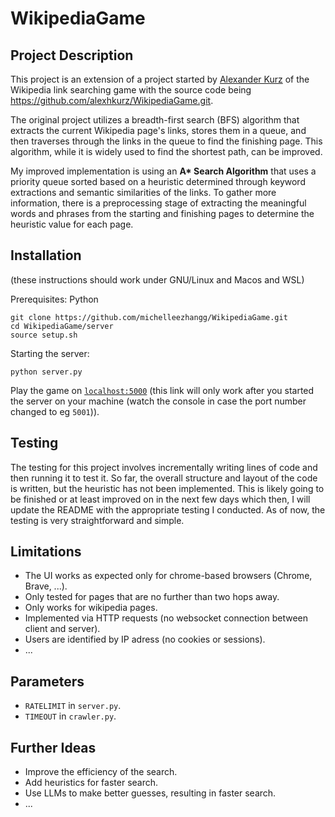 # WikipediaGame

## Project Description
This project is an extension of a project started by [Alexander Kurz](https://github.com/alexhkurz) of the Wikipedia link searching game with the source code being https://github.com/alexhkurz/WikipediaGame.git.

The original project utilizes a breadth-first search (BFS) algorithm that extracts the current Wikipedia page's links, stores them in a queue, and then traverses through the links in the queue to find the finishing page. This algorithm, while it is widely used to find the shortest path, can be improved.

My improved implementation is using an **A\* Search Algorithm** that uses a priority queue sorted based on a heuristic determined through keyword extractions and semantic similarities of the links. To gather more information, there is a preprocessing stage of extracting the meaningful words and phrases from the starting and finishing pages to determine the heuristic value for each page.

## Installation

(these instructions should work under GNU/Linux and Macos and WSL)

Prerequisites: Python

```
git clone https://github.com/michelleezhangg/WikipediaGame.git
cd WikipediaGame/server
source setup.sh
```

Starting the server:

```
python server.py
```

Play the game on [`localhost:5000`](http://127.0.0.1:5000/) (this link will only work after you started the server on your machine (watch the console in case the port number changed to eg `5001`)).

## Testing
The testing for this project involves incrementally writing lines of code and then running it to test it. So far, the overall structure and layout of the code is written, but the heuristic has not been implemented. This is likely going to be finished or at least improved on in the next few days which then, I will update the README with the appropriate testing I conducted. As of now, the testing is very straightforward and simple.

## Limitations

- The UI works as expected only for chrome-based browsers (Chrome, Brave, ...).
- Only tested for pages that are no further than two hops away. 
- Only works for wikipedia pages.
- Implemented via HTTP requests (no websocket connection between client and server).
- Users are identified by IP adress (no cookies or sessions).
- ...

## Parameters

- `RATELIMIT` in `server.py`.
- `TIMEOUT` in `crawler.py`.

## Further Ideas

- Improve the efficiency of the search.
- Add heuristics for faster search.
- Use LLMs to make better guesses, resulting in faster search.
- ...